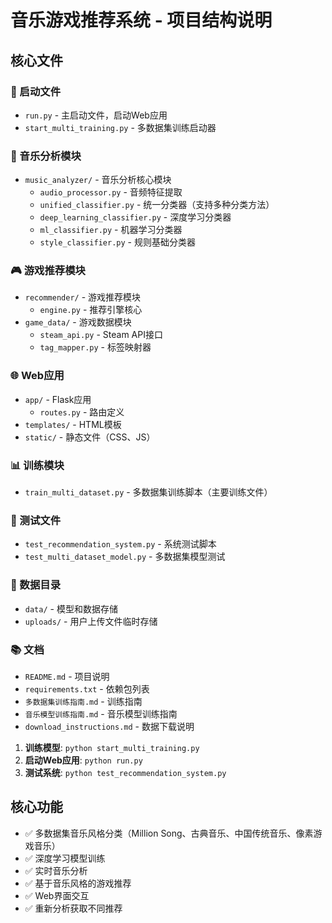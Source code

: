 # 音乐游戏推荐系统 - 项目结构说明

## 核心文件

### 🚀 启动文件
- `run.py` - 主启动文件，启动Web应用
- `start_multi_training.py` - 多数据集训练启动器

### 🎵 音乐分析模块
- `music_analyzer/` - 音乐分析核心模块
  - `audio_processor.py` - 音频特征提取
  - `unified_classifier.py` - 统一分类器（支持多种分类方法）
  - `deep_learning_classifier.py` - 深度学习分类器
  - `ml_classifier.py` - 机器学习分类器
  - `style_classifier.py` - 规则基础分类器

### 🎮 游戏推荐模块
- `recommender/` - 游戏推荐模块
  - `engine.py` - 推荐引擎核心
- `game_data/` - 游戏数据模块
  - `steam_api.py` - Steam API接口
  - `tag_mapper.py` - 标签映射器

### 🌐 Web应用
- `app/` - Flask应用
  - `routes.py` - 路由定义
- `templates/` - HTML模板
- `static/` - 静态文件（CSS、JS）

### 📊 训练模块
- `train_multi_dataset.py` - 多数据集训练脚本（主要训练文件）

### 🧪 测试文件
- `test_recommendation_system.py` - 系统测试脚本
- `test_multi_dataset_model.py` - 多数据集模型测试

### 📁 数据目录
- `data/` - 模型和数据存储
- `uploads/` - 用户上传文件临时存储

### 📚 文档
- `README.md` - 项目说明
- `requirements.txt` - 依赖包列表
- `多数据集训练指南.md` - 训练指南
- `音乐模型训练指南.md` - 音乐模型训练指南
- `download_instructions.md` - 数据下载说明

1. **训练模型**: `python start_multi_training.py`
2. **启动Web应用**: `python run.py`
3. **测试系统**: `python test_recommendation_system.py`

## 核心功能

- ✅ 多数据集音乐风格分类（Million Song、古典音乐、中国传统音乐、像素游戏音乐）
- ✅ 深度学习模型训练
- ✅ 实时音乐分析
- ✅ 基于音乐风格的游戏推荐
- ✅ Web界面交互
- ✅ 重新分析获取不同推荐 